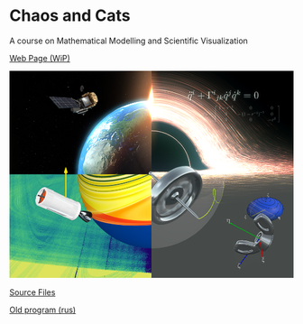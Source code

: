 # Chaos and Cats
A course on Mathematical Modelling and Scientific Visualization

[Web Page (WiP)](https://eltaurus-lt.github.io/ChaosAndCats/en/program.html)

![Chaos and Cats](imgs/splash.png)

[Source Files](https://github.com/Eltaurus-Lt/CnC)

[Old program (rus)](https://old.mipt.ru/education/chair/theoretical_mechanics/courses/haos-i-kotiki.php)

